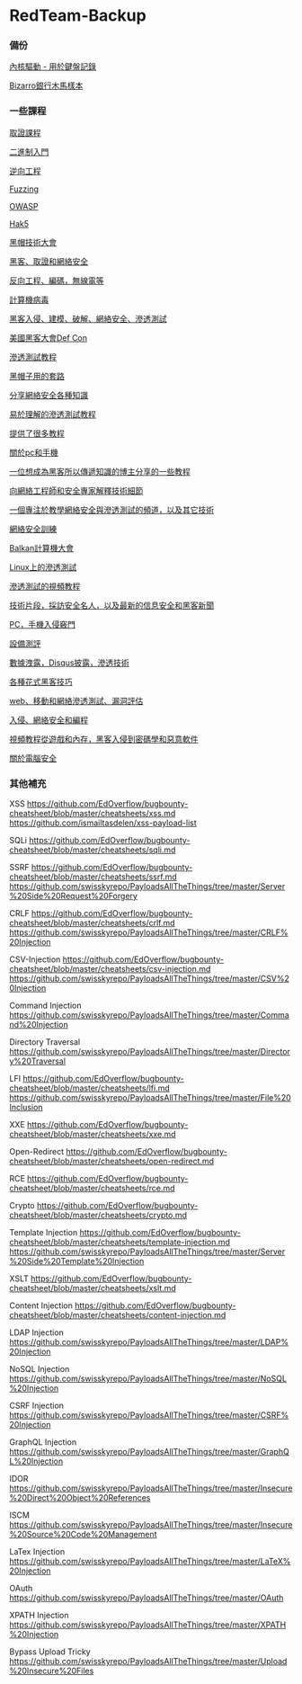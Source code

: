 # RedTeam-Backup
### 備份
[內核驅動 - 用於鍵盤記錄](https://github.com/0x0021h/RedTeam-Backup/blob/main/KL-Kernel-Project-master.zip)

[Bizarro銀行木馬樣本](https://github.com/0x0021h/RedTeam-Backup/blob/main/Bizarro.zip)


### 一些課程
[取證課程](https://mega.nz/folder/Zhky2Koa#CAMhK7kZ92-6KcfDizuzow)

[二進制入門](https://www.youtube.com/playlist?list=PLhixgUqwRTjxglIswKp9mpkfPNfHkzyeN)

[逆向工程](https://www.youtube.com/results?search_query=reverse+engineering&sp=EgIQAw%253D%253D)

[Fuzzing](https://www.youtube.com/playlist?list=PL00QFekqLCCLvF4iaP8FLuUuot2OIsiqq)

[OWASP](https://www.youtube.com/user/OWASPGLOBAL/videos)

[Hak5](https://www.youtube.com/user/Hak5Darren)

[黑帽技術大會](https://www.youtube.com/channel/UCJ6q9Ie29ajGqKApbLqfBOg)

[黑客、取證和網絡安全](https://www.youtube.com/channel/UCEPzS1rYsrkqzSLNp76nrcg)

[反向工程、編碼，無線電等](https://www.youtube.com/user/s4myk/featured)

[計算機病毒](https://www.youtube.com/user/danooct1/featured)

[黑客入侵、建模、破解、網絡安全、滲透測試](https://www.youtube.com/channel/UCx34ZZW2KgezfUPPeL6m8Dw)

[美國黑客大會Def Con](https://www.youtube.com/user/DEFCONConference/featured)

[滲透測試教程](https://www.youtube.com/user/DemmSec/featured)

[黑帽子用的套路](https://www.youtube.com/channel/UCarxjDjSYsIf50Jm73V1D7g/feed)

[分享網絡安全各種知識](https://www.youtube.com/channel/UC09NdTL2hkThGLSab8chJMw/featured)

[易於理解的滲透測試教程](https://www.youtube.com/channel/UCx0HClQ_cv0sLNOVhoO2nxg/featured)

[提供了很多教程](https://www.youtube.com/user/thefieldhouse/feed)

[關於pc和手機](https://www.youtube.com/channel/UCbsn2kQwNxcIzHwbdDjzehA/featured)

[一位想成為黑客所以傳遞知識的博主分享的一些教程](https://www.youtube.com/channel/UClcE-kVhqyiHCcjYwcpfj9w/featured)

[向網絡工程師和安全專家解釋技術細節](https://www.youtube.com/channel/UC9Qa_gXarSmObPX3ooIQZrg/featured)

[一個專注於教學網絡安全與滲透測試的頻道，以及其它技術](https://www.youtube.com/user/NetSecNow/featured)

[網絡安全訓練](https://www.youtube.com/user/OpenSecurityTraining/featured)

[Balkan計算機大會](https://www.youtube.com/channel/UCoHypmu8rxlB5Axh5JxFZsA/videos)

[Linux上的滲透測試](https://www.youtube.com/channel/UC286ntgASMskhPIJQebJVvA/featured)

[滲透測試的視頻教程](https://www.youtube.com/channel/UCAJ8Clc3188ek9T_5XTVzZQ/feed)

[技術片段，採訪安全名人，以及最新的信息安全和黑客新聞](https://www.youtube.com/user/SecurityWeeklyTV/featured)

[PC，手機入侵竅門](https://www.youtube.com/channel/UCBwub2kRoercWQJ2mw82h3A/featured)

[設備測評](https://www.youtube.com/channel/UCHvUTfxL_9bNQgqzekPWHtg/featured)

[數據洩露，Disqus披露，滲透技術](https://www.youtube.com/user/troyhuntdotcom/feed)

[各種花式黑客技巧](https://www.youtube.com/channel/UCeN7cOELsyMHrzfMsJUgv3Q/featured)

[web、移動和網絡滲透測試、漏洞評估](https://www.youtube.com/user/webpwnized/featured)

[入侵、網絡安全和編程](https://www.youtube.com/user/JackkTutorials/featured)

[視頻教程從遊戲和內存，黑客入侵到密碼學和惡意軟件](https://www.youtube.com/user/HackVise/featured)

[關於電腦安全](https://www.youtube.com/user/inf98es/featured)

### 其他補充
XSS
https://github.com/EdOverflow/bugbounty-cheatsheet/blob/master/cheatsheets/xss.md
https://github.com/ismailtasdelen/xss-payload-list

SQLi
https://github.com/EdOverflow/bugbounty-cheatsheet/blob/master/cheatsheets/sqli.md

SSRF
https://github.com/EdOverflow/bugbounty-cheatsheet/blob/master/cheatsheets/ssrf.md
https://github.com/swisskyrepo/PayloadsAllTheThings/tree/master/Server%20Side%20Request%20Forgery

CRLF
https://github.com/EdOverflow/bugbounty-cheatsheet/blob/master/cheatsheets/crlf.md
https://github.com/swisskyrepo/PayloadsAllTheThings/tree/master/CRLF%20Injection

CSV-Injection
https://github.com/EdOverflow/bugbounty-cheatsheet/blob/master/cheatsheets/csv-injection.md
https://github.com/swisskyrepo/PayloadsAllTheThings/tree/master/CSV%20Injection

Command Injection
https://github.com/swisskyrepo/PayloadsAllTheThings/tree/master/Command%20Injection

Directory Traversal
https://github.com/swisskyrepo/PayloadsAllTheThings/tree/master/Directory%20Traversal

LFI
https://github.com/EdOverflow/bugbounty-cheatsheet/blob/master/cheatsheets/lfi.md
https://github.com/swisskyrepo/PayloadsAllTheThings/tree/master/File%20Inclusion

XXE
https://github.com/EdOverflow/bugbounty-cheatsheet/blob/master/cheatsheets/xxe.md

Open-Redirect
https://github.com/EdOverflow/bugbounty-cheatsheet/blob/master/cheatsheets/open-redirect.md

RCE
https://github.com/EdOverflow/bugbounty-cheatsheet/blob/master/cheatsheets/rce.md

Crypto
https://github.com/EdOverflow/bugbounty-cheatsheet/blob/master/cheatsheets/crypto.md

Template Injection
https://github.com/EdOverflow/bugbounty-cheatsheet/blob/master/cheatsheets/template-injection.md
https://github.com/swisskyrepo/PayloadsAllTheThings/tree/master/Server%20Side%20Template%20Injection

XSLT
https://github.com/EdOverflow/bugbounty-cheatsheet/blob/master/cheatsheets/xslt.md

Content Injection
https://github.com/EdOverflow/bugbounty-cheatsheet/blob/master/cheatsheets/content-injection.md

LDAP Injection
https://github.com/swisskyrepo/PayloadsAllTheThings/tree/master/LDAP%20Injection

NoSQL Injection
https://github.com/swisskyrepo/PayloadsAllTheThings/tree/master/NoSQL%20Injection

CSRF Injection
https://github.com/swisskyrepo/PayloadsAllTheThings/tree/master/CSRF%20Injection

GraphQL Injection
https://github.com/swisskyrepo/PayloadsAllTheThings/tree/master/GraphQL%20Injection

IDOR
https://github.com/swisskyrepo/PayloadsAllTheThings/tree/master/Insecure%20Direct%20Object%20References

ISCM
https://github.com/swisskyrepo/PayloadsAllTheThings/tree/master/Insecure%20Source%20Code%20Management

LaTex Injection
https://github.com/swisskyrepo/PayloadsAllTheThings/tree/master/LaTeX%20Injection

OAuth 
https://github.com/swisskyrepo/PayloadsAllTheThings/tree/master/OAuth

XPATH Injection
https://github.com/swisskyrepo/PayloadsAllTheThings/tree/master/XPATH%20Injection

Bypass Upload Tricky
https://github.com/swisskyrepo/PayloadsAllTheThings/tree/master/Upload%20Insecure%20Files

